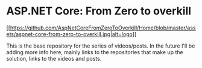 # ASP.NET Core: From Zero to overkill

[[https://github.com/AspNetCoreFromZeroToOverkill/Home/blob/master/assets/aspnet-core-from-zero-to-overkill.jpg|alt=logo]]

This is the base repository for the series of videos/posts.
In the future I'll be adding more info here, mainly links to the repositories that make up the solution, links to the videos and posts.